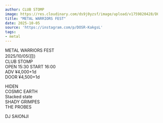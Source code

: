 ```yaml
---
author: CLUB STOMP
image: https://res.cloudinary.com/ds9j0yzsf/image/upload/v1759820428/DOSR-KakgsL.jpg
title: "METAL WARRIORS FEST"
date: 2025-10-05
source: 'https://instagram.com/p/DOSR-KakgsL'
tags:
- metal
---
```

METAL WARRIORS FEST<br>
2025/10/05(日)<br>
CLUB STOMP<br>
OPEN 15:30 START 16:00<br>
ADV ¥4,000+1d<br>
DOOR ¥4,500+1d

HIDEN<br>
COSMIC EARTH<br>
Stacked state <br>
SHADY GRIMPES<br>
THE PROBES

DJ SAIONJI